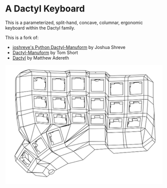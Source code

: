 # A Dactyl Keyboard

This is a parameterized, split-hand, concave, columnar, ergonomic keyboard within the Dactyl family.

This is a fork of:
* [joshreve's Python Dactyl-Manuform](https://github.com/joshreve/dactyl-keyboard) by Joshua Shreve
* [Dactyl-Manuform](https://github.com/tshort/dactyl-keyboard) by Tom Short
* [Dactyl](https://github.com/adereth/dactyl-keyboard) by Matthew Adereth

![dactyl](./resources/peterklein_dactyl.svg)
